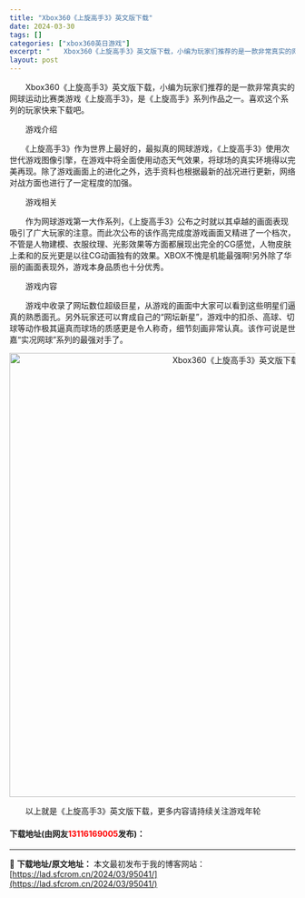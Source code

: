 ```yaml
---
title: "Xbox360《上旋高手3》英文版下载"
date: 2024-03-30
tags: []
categories: ["xbox360英日游戏"]
excerpt: "　　Xbox360《上旋高手3》英文版下载，小编为玩家们推荐的是一款非常真实的网球运动比赛类游戏《上旋高手3》，是《上旋高手》系列作品之一。喜欢这个系列的玩家快来下载吧。 　　游戏介绍 　　《上旋高手3》作为世界上最好的，最拟真的网球游戏，《上旋高手3》使用次世代游戏图像引擎，在游戏中将全面使用动态&hellip;"
layout: post
---
```


 <p>　　Xbox360《上旋高手3》英文版下载，小编为玩家们推荐的是一款非常真实的网球运动比赛类游戏《上旋高手3》，是《上旋高手》系列作品之一。喜欢这个系列的玩家快来下载吧。</p> <p>　　游戏介绍</p> <p>　　《上旋高手3》作为世界上最好的，最拟真的网球游戏，《上旋高手3》使用次世代游戏图像引擎，在游戏中将全面使用动态天气效果，将球场的真实环境得以完美再现。除了游戏画面上的进化之外，选手资料也根据最新的战况进行更新，网络对战方面也进行了一定程度的加强。</p> <p>　　游戏相关</p> <p>　　作为网球游戏第一大作系列，《上旋高手3》公布之时就以其卓越的画面表现吸引了广大玩家的注意。而此次公布的该作高完成度游戏画面又精进了一个档次，不管是人物建模、衣服纹理、光影效果等方面都展现出完全的CG感觉，人物皮肤上柔和的反光更是以往CG动画独有的效果。XBOX不愧是机能最强啊!另外除了华丽的画面表现外，游戏本身品质也十分优秀。</p> <p>　　游戏内容</p> <p>　　游戏中收录了网坛数位超级巨星，从游戏的画面中大家可以看到这些明星们逼真的熟悉面孔。另外玩家还可以育成自己的&ldquo;网坛新星&rdquo;，游戏中的扣杀、高球、切球等动作极其逼真而球场的质感更是令人称奇，细节刻画非常认真。该作可说是世嘉&ldquo;实况网球&rdquo;系列的最强对手了。</p> <p align="center"><img align="" border="0" src="https://lad.sfcrom.cn/wp-content/uploads/2024/03/20240330_6607d36586149.jpg" width="781" alt="Xbox360《上旋高手3》英文版下载" /></p> <p>　　以上就是《上旋高手3》英文版下载，更多内容请持续关注游戏年轮</p> <p><h4>下载地址(由网友<font color="red">13116169005</font>发布)：</h4></p> 

---
📖 **下载地址/原文地址：** 本文最初发布于我的博客网站：[https://lad.sfcrom.cn/2024/03/95041/](https://lad.sfcrom.cn/2024/03/95041/)
